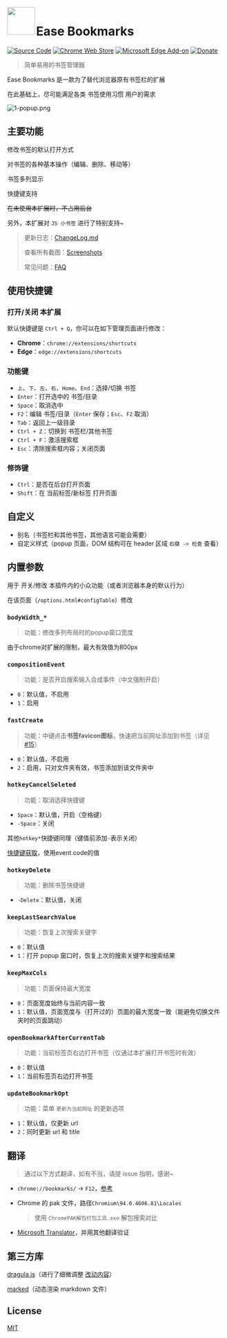<img width="64" src="docs/bookmarks.svg" align="left" />

# Ease Bookmarks

[![Source Code](https://img.shields.io/badge/Source_Code-GitHub-blue)](https://github.com/qinxs/Ease-Bookmarks)
[![Chrome Web Store](https://img.shields.io/chrome-web-store/v/poefceffmekhjoadknillcbdifahongk.svg)](https://chrome.google.com/webstore/detail/ease-bookmarks/poefceffmekhjoadknillcbdifahongk)
[![Microsoft Edge Add-on](https://img.shields.io/badge/dynamic/json?label=microsoft%20edge%20add-on&prefix=v&query=%24.version&url=https%3A%2F%2Fmicrosoftedge.microsoft.com%2Faddons%2Fgetproductdetailsbycrxid%2Faddbgeibeffkokpabpbpmdpehfbegchl)](https://microsoftedge.microsoft.com/addons/detail/ease-bookmarks/addbgeibeffkokpabpbpmdpehfbegchl)
[![Donate](https://img.shields.io/badge/Donate-blueviolet)](https://7bxing.com/donate/ "欢迎捐赠~")

> 简单易用的书签管理器

Ease Bookmarks 是一款为了替代浏览器原有书签栏的扩展

在此基础上，尽可能满足各类 书签使用习惯 用户的需求

![1-popup.png](./screenshots/1-popup.png)

## 主要功能

修改书签的默认打开方式

对书签的各种基本操作（编辑、删除、移动等）

书签多列显示

快捷键支持

~~在未使用本扩展时，不占用后台~~

另外，本扩展对 `JS 小书签` 进行了特别支持~

> 更新日志：[ChangeLog.md](ChangeLog.md)
> 
> 查看所有截图：[Screenshots](./screenshots/README.md#所有截图)
>
> 常见问题：[FAQ](https://github.com/qinxs/Ease-Bookmarks/wiki/常见问题（FAQ）)

## 使用快捷键

### 打开/关闭 本扩展

默认快捷键是 `Ctrl + Q`，你可以在如下管理页面进行修改：
- **Chrome**：`chrome://extensions/shortcuts`
- **Edge**：`edge://extensions/shortcuts`

<!-- - Firefox：`about:addons` -> 扩展 -> 设置图标 -> 管理扩展快捷键 -->

### 功能键

- `上`、`下`、`左`、`右`、`Home`、`End`：选择/切换 书签
- `Enter`：打开选中的 书签/目录
- `Space`：取消选中
- `F2`：编辑 书签/目录（`Enter` 保存；`Esc`、`F2` 取消）
- `Tab`：返回上一级目录
- `Ctrl + Z`：切换到 书签栏/其他书签
- `Ctrl + F`：激活搜索框
- `Esc`：清除搜索框内容；关闭页面

### 修饰键

- `Ctrl`：是否在后台打开页面
- `Shift`：在 当前标签/新标签 打开页面

## 自定义

- 别名（书签栏和其他书签，其他语言可能会需要）
- 自定义样式（popup 页面，DOM 结构可在 header 区域 `右键 -> 检查` 查看）

## 内置参数

用于 开关/修改 本插件内的小众功能（或者浏览器本身的默认行为）

在该页面（`/options.html#configTable`）修改



### `bodyWidth_*`

> 功能：修改多列布局时的popup窗口宽度

由于chrome对扩展的限制，最大有效值为800px

### `compositionEvent`

> 功能：是否开启搜索输入合成事件（中文强制开启）

- `0`：默认值，不启用
- `1`：启用

### `fastCreate`

> 功能：中键点击**书签favicon图标**，快速把当前网址添加到书签（详见 [#15](https://github.com/qinxs/Ease-Bookmarks/issues/15)）

- `0`：默认值，不启用
- `2`：启用，只对文件夹有效，书签添加到该文件夹中

### `hotkeyCancelSeleted`

> 功能：取消选择快捷键

- `Space`：默认值，开启（空格键）
- `-Space`：关闭

其他`hotkey*`快捷键同理（键值前添加`-`表示关闭）

[快捷键获取](https://www.toptal.com/developers/keycode)，使用event.code的值

### `hotkeyDelete`

> 功能：删除书签快捷键

- `-Delete`：默认值，关闭

### `keepLastSearchValue`

> 功能：恢复上次搜索关键字

- `0`：默认值
- `1`：打开 popup 窗口时，恢复上次的搜索关键字和搜索结果

### `keepMaxCols`

> 功能：页面保持最大宽度

- `0`：页面宽度始终与当前内容一致
- `1`：默认值，页面宽度与（打开过的）页面的最大宽度一致（能避免切换文件夹时的页面跳动）

### `openBookmarkAfterCurrentTab`

> 功能：当前标签页右边打开书签（仅通过本扩展打开书签时有效）

- `0`：默认值
- `1`：当前标签页右边打开书签

### `updateBookmarkOpt`

> 功能：菜单 `更新为当前网址` 的更新选项

- `1`：默认值，仅更新 url
- `2`：同时更新 url 和 title

## 翻译
> 通过以下方式翻译，如有不当，请提 issue 指明，感谢~

- `chrome://bookmarks/` -> `F12`，[参考](docs/chrome_bookmarks.png)
- Chrome 的 pak 文件，路径`Chromium\94.0.4606.81\Locales`
  
  > 使用 `ChromePAK解包打包工具.exe` 解包搜索对比
- [Microsoft Translator](https://cn.bing.com/translator)，并用其他翻译验证

## 第三方库

[dragula.js](https://github.com/bevacqua/dragula)（进行了细微调整 [改动内容](https://github.com/qinxs/dragula2)）

[marked](https://github.com/markedjs/marked)（动态渲染 markdown 文件）

## License

[MIT](LICENSE)

